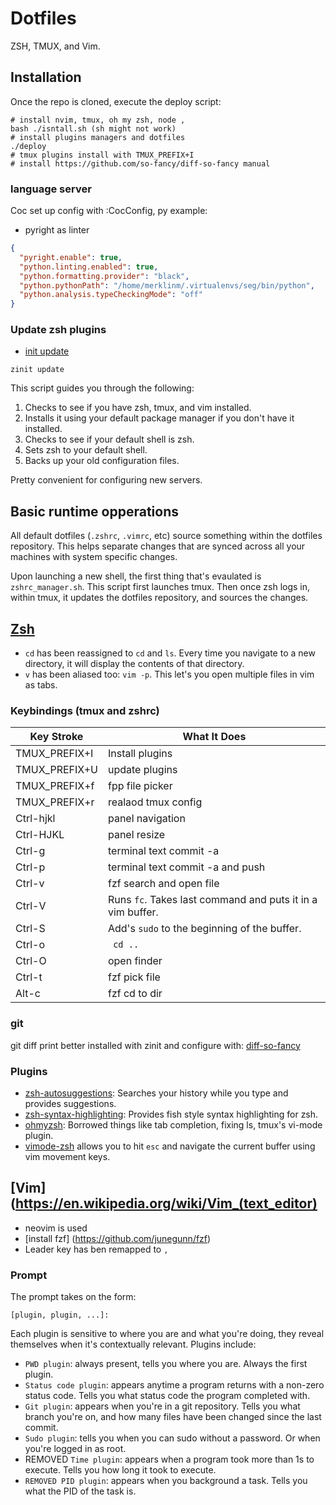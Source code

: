 # Dotfiles

ZSH, TMUX, and Vim. 

## Installation

Once the repo is cloned, execute the deploy script:

```
# install nvim, tmux, oh my zsh, node , 
bash ./isntall.sh (sh might not work)
# install plugins managers and dotfiles
./deploy
# tmux plugins install with TMUX_PREFIX+I 
# install https://github.com/so-fancy/diff-so-fancy manual

```
### language server
Coc set up config with :CocConfig, py example:
* pyright as linter
```.json
{
  "pyright.enable": true,
  "python.linting.enabled": true,
  "python.formatting.provider": "black",
  "python.pythonPath": "/home/merklinm/.virtualenvs/seg/bin/python",
  "python.analysis.typeCheckingMode": "off"
}
```
### Update zsh plugins
* [init update](https://zdharma.github.io/zinit/wiki/)
```
zinit update
```


This script guides you through the following:

1. Checks to see if you have zsh, tmux, and vim installed. 
2. Installs it using your default package manager if you don't have it installed.
3. Checks to see if your default shell is zsh.
4. Sets zsh to your default shell.
5. Backs up your old configuration files.

Pretty convenient for configuring new servers.


## Basic runtime opperations 

All default dotfiles (`.zshrc`, `.vimrc`, etc) source something within the dotfiles repository. This helps separate changes that are synced across all your machines with system specific changes.

Upon launching a new shell, the first thing that's evaulated is `zshrc_manager.sh`. This script first launches tmux. Then once zsh logs in, within tmux, it updates the dotfiles repository, and sources the changes.

## [Zsh](https://en.wikipedia.org/wiki/Z_shell)

* `cd` has been reassigned to `cd` and `ls`. Every time you navigate to a new directory, it will display the contents of that directory.
* `v` has been aliased too: `vim -p`. This let's you open multiple files in vim as tabs. 


### Keybindings (tmux and zshrc)

| Key Stroke | What It Does |
|------------|--------------|
| TMUX_PREFIX+I     | Install plugins |
| TMUX_PREFIX+U     | update plugins |
| TMUX_PREFIX+f     | fpp file picker |
| TMUX_PREFIX+r     | realaod tmux config |
| Ctrl-hjkl     | panel navigation |
| Ctrl-HJKL     | panel resize |
| Ctrl-g     | terminal text commit -a 
| Ctrl-p     | terminal text commit -a and push
| Ctrl-v     | fzf search and open file
| Ctrl-V     | Runs ``fc``. Takes last command and puts it in a vim buffer. |
| Ctrl-S     | Add's ``sudo`` to the beginning of the buffer. |
| Ctrl-o     | `` cd ..``
| Ctrl-O     | open finder
| Ctrl-t     | fzf  pick file 
| Alt-c     | fzf cd to dir

### git 
git diff print better installed with zinit and configure with: 
[diff-so-fancy](https://github.com/so-fancy/diff-so-fancy)

### Plugins

* [zsh-autosuggestions](https://github.com/zsh-users/zsh-autosuggestions): Searches your history while you type and provides suggestions.
* [zsh-syntax-highlighting](https://github.com/zsh-users/zsh-syntax-highlighting/tree/ad522a091429ba180c930f84b2a023b40de4dbcc): Provides fish style syntax highlighting for zsh.
* [ohmyzsh](https://github.com/robbyrussell/oh-my-zsh/tree/291e96dcd034750fbe7473482508c08833b168e3): Borrowed things like tab completion, fixing ls, tmux's vi-mode plugin.
* [vimode-zsh](https://github.com/robbyrussell/oh-my-zsh/tree/master/plugins/vi-mode) allows you to hit `esc` and navigate the current buffer using vim movement keys.

## [Vim](https://en.wikipedia.org/wiki/Vim_(text_editor)
* neovim is used
* [install fzf] (https://github.com/junegunn/fzf) 
* Leader key has ben remapped to `,`
 

### Prompt
The prompt takes on the form:

```
[plugin, plugin, ...]: 
```

Each plugin is sensitive to where you are and what you're doing, they reveal themselves when it's contextually relevant. Plugins include:

* `PWD plugin`: always present, tells you where you are. Always the first plugin.
* `Status code plugin`: appears anytime a program returns with a non-zero status code. Tells you what status code the program completed with. 
* `Git plugin`: appears when you're in a git repository. Tells you what branch you're on, and how many files have been changed since the last commit.
* `Sudo plugin`: tells you when you can sudo without a password. Or when you're logged in as root.
* REMOVED `Time plugin`: appears when a program took more than 1s to execute. Tells you how long it took to execute.
* `REMOVED PID plugin`: appears when you background a task. Tells you what the PID of the task is.
